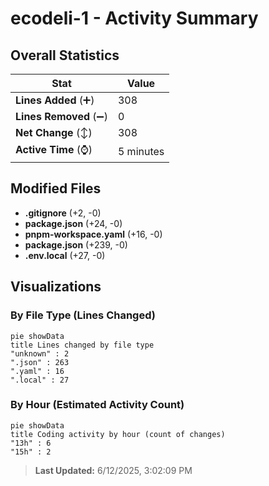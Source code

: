 # ecodeli-1 - Activity Summary 

## Overall Statistics

| Stat                   | Value                                                             |
| ---------------------- | ----------------------------------------------------------------- |
| **Lines Added** (➕)   | 308                                          |
| **Lines Removed** (➖) | 0                                        |
| **Net Change** (↕)    | 308                |
| **Active Time** (⌚)   | 5 minutes |


## Modified Files
- **.gitignore** (+2, -0)
- **package.json** (+24, -0)
- **pnpm-workspace.yaml** (+16, -0)
- **package.json** (+239, -0)
- **.env.local** (+27, -0)

## Visualizations

### By File Type (Lines Changed)

```mermaid
pie showData
title Lines changed by file type
"unknown" : 2
".json" : 263
".yaml" : 16
".local" : 27
```

### By Hour (Estimated Activity Count)

```mermaid
pie showData
title Coding activity by hour (count of changes)
"13h" : 6
"15h" : 2
```


> **Last Updated:** 6/12/2025, 3:02:09 PM